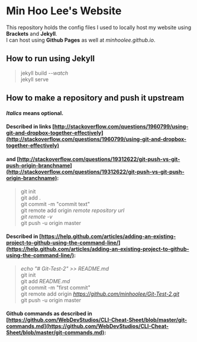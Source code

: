 # Min Hoo Lee's Website
This repository holds the config files I used to locally host my website using **Brackets** and **Jekyll**.  
I can host using **Github Pages** as well at _minhoolee.github.io_.

## How to run using Jekyll
> jekyll build _--watch_  
jekyll serve

## How to make a repository and push it upstream
#### _Italics_ means optional.
#### Described in links [http://stackoverflow.com/questions/1960799/using-git-and-dropbox-together-effectively](http://stackoverflow.com/questions/1960799/using-git-and-dropbox-together-effectively)
#### and [http://stackoverflow.com/questions/19312622/git-push-vs-git-push-origin-branchname](http://stackoverflow.com/questions/19312622/git-push-vs-git-push-origin-branchname):
> git init  
git add .  
git commit -m "commit text"  
git remote add origin _remote repository url_  
_git remote -v_  
git push -u origin master

#### Described in [https://help.github.com/articles/adding-an-existing-project-to-github-using-the-command-line/](https://help.github.com/articles/adding-an-existing-project-to-github-using-the-command-line/): 
> _echo "# Git-Test-2" >> README.md_  
git init  
git add _README.md_  
git commit -m "first commit"  
git remote add origin _https://github.com/minhoolee/Git-Test-2.git_  
git push -u origin master

#### Github commands as described in [https://github.com/WebDevStudios/CLI-Cheat-Sheet/blob/master/git-commands.md](https://github.com/WebDevStudios/CLI-Cheat-Sheet/blob/master/git-commands.md):
